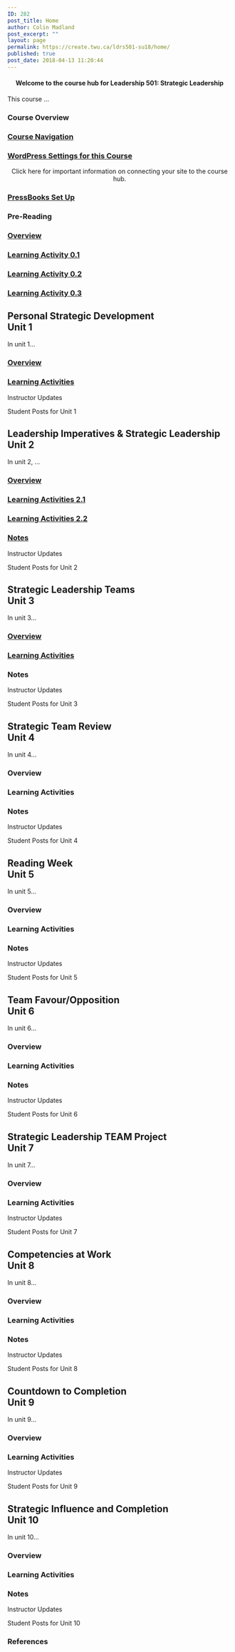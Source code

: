 ```yaml
---
ID: 282
post_title: Home
author: Colin Madland
post_excerpt: ""
layout: page
permalink: https://create.twu.ca/ldrs501-su18/home/
published: true
post_date: 2018-04-13 11:20:44
---
```

<!--themify_builder_static-->

<h4 style="text-align: center">Welcome to the course hub for Leadership 501: Strategic Leadership</h4>

This course &#8230;

<h3>Course Overview</h3>

<a href="https://create.twu.ca/orientation/digital-skills/navigating-a-connected-course/">

</a>

<h3><a href="https://create.twu.ca/orientation/digital-skills/navigating-a-connected-course/">Course Navigation</a></h3>

<a href="https://create.twu.ca/ldrs501-su18/wordpress-settings/">

</a>

<h3><a href="https://create.twu.ca/ldrs501-su18/wordpress-settings/">WordPress Settings for this Course</a></h3>

<p style="text-align: center">Click here for important information on connecting your site to the course hub.</p>

<a href="https://create.twu.ca/ldrs501-su18/pressbooks-setup/">

</a>

<h3><a href="https://create.twu.ca/ldrs501-su18/pressbooks-setup/">PressBooks Set Up</a></h3>

<h3>Pre-Reading<br /></h3>

<a href="https://create.twu.ca/ldrs501-su18/week-0/">

</a>

<h3><a href="https://create.twu.ca/ldrs501-su18/week-0/">Overview</a></h3>

<a href="https://create.twu.ca/ldrs501-su18/activity-0-1/">

</a>

<h3><a href="https://create.twu.ca/ldrs501-su18/activity-0-1/">Learning Activity 0.1</a></h3>

<a href="https://create.twu.ca/ldrs501-su18/activity-0-2">

</a>

<h3><a href="https://create.twu.ca/ldrs501-su18/activity-0-2">Learning Activity 0.2</a></h3>

<a href="https://create.twu.ca/ldrs501-su18/activity-0-2">

</a>

<h3><a href="https://create.twu.ca/ldrs501-su18/activity-0-2">Learning Activity 0.3</a></h3>

<h2>Personal Strategic Development<br />Unit 1</h2>

In unit 1&#8230;

<a href="https://create.twu.ca/ldrs501-su18/unit-1/">

</a>

<h3><a href="https://create.twu.ca/ldrs501-su18/unit-1/">Overview</a></h3>

<a href="https://create.twu.ca/ldrs501-su18/unit-1-learning-activities/">

</a>

<h3><a href="https://create.twu.ca/ldrs501-su18/unit-1-learning-activities/">Learning Activities</a></h3>

Instructor Updates

Student Posts for Unit 1

<h2>Leadership Imperatives &amp; Strategic Leadership<br />Unit 2</h2>

In unit 2, &#8230;

<a href="https://create.twu.ca/ldrs501-su18/unit-2/">

</a>

<h3><a href="https://create.twu.ca/ldrs501-su18/unit-2/">Overview</a></h3>

<a href="https://create.twu.ca/ldrs501-su18/unit-1-learning-activities/">

</a>

<h3><a href="https://create.twu.ca/ldrs501-su18/unit-1-learning-activities/">Learning Activities 2.1</a></h3>

<a href="https://create.twu.ca/ldrs501-su18/unit-1-learning-activities/">

</a>

<h3><a href="https://create.twu.ca/ldrs501-su18/unit-1-learning-activities/">Learning Activities 2.2</a></h3>

<a href="https://create.twu.ca/ldrs501-su18/unit-2-notes/">

</a>

<h3><a href="https://create.twu.ca/ldrs501-su18/unit-2-notes/">Notes</a></h3>

Instructor Updates

Student Posts for Unit 2

<h2>Strategic Leadership Teams<br />Unit 3</h2>

In unit 3&#8230;

<a href="https://create.twu.ca/ldrs501-su18/unit-3/">

</a>

<h3><a href="https://create.twu.ca/ldrs501-su18/unit-3/">Overview</a></h3>

<a href="https://create.twu.ca/ldrs501-su18/unit-3-learning-activities/">

</a>

<h3><a href="https://create.twu.ca/ldrs501-su18/unit-3-learning-activities/">Learning Activities</a></h3>

<h3>Notes</h3>

Instructor Updates

Student Posts for Unit 3

<h2>Strategic Team Review<br />Unit 4</h2>

In unit 4&#8230;

<h3>Overview</h3>

<h3>Learning Activities</h3>

<h3>Notes</h3>

Instructor Updates

Student Posts for Unit 4

<h2>Reading Week<br />Unit 5</h2>

In unit 5&#8230;

<h3>Overview</h3>

<h3>Learning Activities</h3>

<h3>Notes</h3>

Instructor Updates

Student Posts for Unit 5

<h2>Team Favour/Opposition<br />Unit 6</h2>

In unit 6&#8230;

<h3>Overview</h3>

<h3>Learning Activities</h3>

<h3>Notes</h3>

Instructor Updates

Student Posts for Unit 6

<h2>Strategic Leadership TEAM Project<br />Unit 7</h2>

In unit 7&#8230;

<h3>Overview</h3>

<h3>Learning Activities</h3>

Instructor Updates

Student Posts for Unit 7

<h2>Competencies at Work<br />Unit 8</h2>

In unit 8&#8230;

<h3>Overview</h3>

<h3>Learning Activities</h3>

<h3>Notes</h3>

Instructor Updates

Student Posts for Unit 8

<h2>Countdown to Completion<br />Unit 9</h2>

In unit 9&#8230;

<h3>Overview</h3>

<h3>Learning Activities</h3>

Instructor Updates

Student Posts for Unit 9

<h2>Strategic Influence and Completion<br />Unit 10</h2>

In unit 10&#8230;

<h3>Overview</h3>

<h3>Learning Activities</h3>

<h3>Notes</h3>

Instructor Updates

Student Posts for Unit 10

<h3>References</h3>

 

<!--/themify_builder_static-->